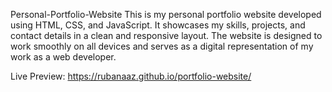 Personal-Portfolio-Website
This is my personal portfolio website developed using HTML, CSS, and JavaScript. It showcases my skills, projects, and contact details in a clean and responsive layout. The website is designed to work smoothly on all devices and serves as a digital representation of my work as a web developer.

Live Preview: https://rubanaaz.github.io/portfolio-website/ 
